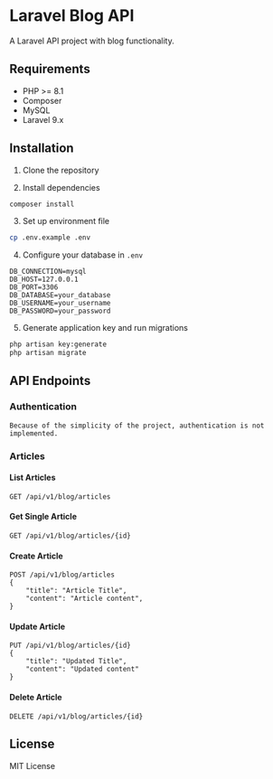 # Laravel Blog API

A Laravel API project with blog functionality.

## Requirements

-   PHP >= 8.1
-   Composer
-   MySQL
-   Laravel 9.x

## Installation

1. Clone the repository

2. Install dependencies

```bash
composer install
```

3. Set up environment file

```bash
cp .env.example .env
```

4. Configure your database in `.env`

```env
DB_CONNECTION=mysql
DB_HOST=127.0.0.1
DB_PORT=3306
DB_DATABASE=your_database
DB_USERNAME=your_username
DB_PASSWORD=your_password
```

5. Generate application key and run migrations

```bash
php artisan key:generate
php artisan migrate
```

## API Endpoints

### Authentication

```
Because of the simplicity of the project, authentication is not implemented.
```

### Articles

#### List Articles

```http
GET /api/v1/blog/articles
```

#### Get Single Article

```http
GET /api/v1/blog/articles/{id}
```

#### Create Article

```http
POST /api/v1/blog/articles
{
    "title": "Article Title",
    "content": "Article content",
}
```

#### Update Article

```http
PUT /api/v1/blog/articles/{id}
{
    "title": "Updated Title",
    "content": "Updated content"
}
```

#### Delete Article

```http
DELETE /api/v1/blog/articles/{id}
```

## License

MIT License
